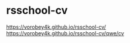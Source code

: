 # rsschool-cv
https://vorobey4k.github.io/rsschool-cv/
https://vorobey4k.github.io/rsschool-cv/qwe/cv
